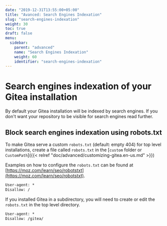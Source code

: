 ```yaml
---
date: "2019-12-31T13:55:00+05:00"
title: "Avanced: Search Engines Indexation"
slug: "search-engines-indexation"
weight: 30
toc: true
draft: false
menu:
  sidebar:
    parent: "advanced"
    name: "Search Engines Indexation"
    weight: 60
    identifier: "search-engines-indexation"
---
```


# Search engines indexation of your Gitea installation

By default your Gitea installation will be indexed by search engines.
If you don't want your repository to be visible for search engines read further.

## Block search engines indexation using robots.txt

To make Gitea serve a custom `robots.txt` (default: empty 404) for top level installations,
create a file called `robots.txt` in the [`custom` folder or `CustomPath`]({{< relref "doc/advanced/customizing-gitea.en-us.md" >}})

Examples on how to configure the `robots.txt` can be found at [https://moz.com/learn/seo/robotstxt](https://moz.com/learn/seo/robotstxt).


```txt
User-agent: *
Disallow: /
```

If you installed Gitea in a subdirectory, you will need to create or edit the `robots.txt` in the top level directory.

```txt
User-agent: *
Disallow: /gitea/
```
